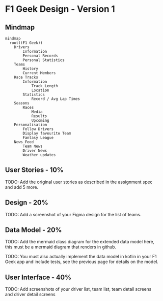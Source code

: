# F1 Geek Design - Version 1

## Mindmap
```mermaid
mindmap
  root((F1 Geek))
    Drivers
        Information
        Personal Records
        Personal Statistics
    Teams
        History
        Current Members
    Race Tracks
        Information
            Track Length
            Location
        Statistics
            Record / Avg Lap Times
    Seasons
        Races
            Media
            Results
            Upcoming
    Personalisation
        Follow Drivers
        Display favourite Team
        Fantasy League
    News Feed
        Team News
        Driver News
        Weather updates

```

## User Stories - 10%

TODO: Add the original user stories as described in the assignment spec and add 5 more.

## Design - 20%

TODO: Add a screenshot of your Figma design for the list of teams.

## Data Model - 20%

TODO: Add the mermaid class diagram for the extended data model here, this must be a mermaid diagram that renders in github.

TODO: You must also actually implement the data model in kotlin in your F1 Geek app and include tests, see the previous page for details on the model.

## User Interface - 40%

TODO: Add screenshots of your driver list, team list, team detail screens and driver detail screens
